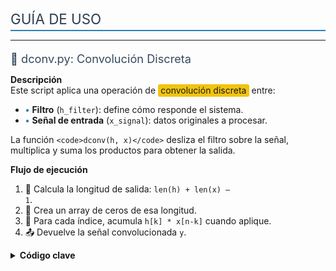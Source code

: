 <!-- Estilos inline para colores y diseño -->
<style>
  .section-title { font-size: 1.6em; color: #2c3e50; border-bottom: 2px solid #2980b9; margin-top: 1.5em; padding-bottom: 0.2em; }
  .subsection-title { font-size: 1.3em; color: #34495e; margin-top: 1em; }
  .code-block { background: #ecf0f1; padding: 1em; border-radius: 5px; font-family: monospace; }
  .highlight { background: #f1c40f; padding: 0.1em 0.3em; border-radius: 3px; }
  .bullet { color: #2980b9; font-weight: bold; }
</style>

<div class="section-title">GUÍA DE USO</div>

---

<div class="subsection-title">📁 dconv.py: Convolución Discreta</div>

**Descripción**  
Este script aplica una operación de <span class="highlight">convolución discreta</span> entre:  
- <span class="bullet">•</span> **Filtro** (`h_filter`): define cómo responde el sistema.  
- <span class="bullet">•</span> **Señal de entrada** (`x_signal`): datos originales a procesar.  

La función `<code>dconv(h, x)</code>` desliza el filtro sobre la señal, multiplica y suma los productos para obtener la salida.

**Flujo de ejecución**  
1. 🧮 Calcula la longitud de salida: <code>len(h) + len(x) – 1</code>.  
2. 🔢 Crea un array de ceros de esa longitud.  
3. 🔄 Para cada índice, acumula <code>h[k] * x[n-k]</code> cuando aplique.  
4. 📤 Devuelve la señal convolucionada `y`.

<details>
<summary><strong>Código clave</strong></summary>

<div class="code-block">
```python
def dconv(h, x):
    len_h, len_x = len(h), len(x)
    y = [0] * (len_h + len_x - 1)
    for n in range(len(y)):
        for k in range(len_h):
            if 0 <= n - k < len_x:
                y[n] += h[k] * x[n - k]
    return y

</div> </details>
